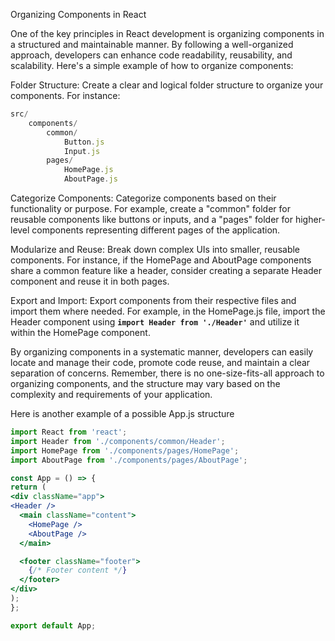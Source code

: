 Organizing Components in React

One of the key principles in React development is organizing components in a structured and maintainable manner. By following a well-organized approach, developers can enhance code readability, reusability, and scalability. Here's a simple example of how to organize components:

Folder Structure:
Create a clear and logical folder structure to organize your components. For instance:

```jsx
src/
	components/
		common/
			Button.js
			Input.js
		pages/
			HomePage.js
			AboutPage.js
```

Categorize Components:
Categorize components based on their functionality or purpose. For example, create a "common" folder for reusable components like buttons or inputs, and a "pages" folder for higher-level components representing different pages of the application.

Modularize and Reuse:
Break down complex UIs into smaller, reusable components. For instance, if the HomePage and AboutPage components share a common feature like a header, consider creating a separate Header component and reuse it in both pages.

Export and Import:
Export components from their respective files and import them where needed. For example, in the HomePage.js file, import the Header component using **`import Header from './Header'`** and utilize it within the HomePage component.

By organizing components in a systematic manner, developers can easily locate and manage their code, promote code reuse, and maintain a clear separation of concerns. Remember, there is no one-size-fits-all approach to organizing components, and the structure may vary based on the complexity and requirements of your application.

Here is another example of a possible App.js structure

```jsx
import React from 'react';
import Header from './components/common/Header';
import HomePage from './components/pages/HomePage';
import AboutPage from './components/pages/AboutPage';
```

```jsx
const App = () => {
return (
<div className="app">
<Header />
  <main className="content">
    <HomePage />
    <AboutPage />
  </main>

  <footer className="footer">
    {/* Footer content */}
  </footer>
</div>
);
};

export default App;
```